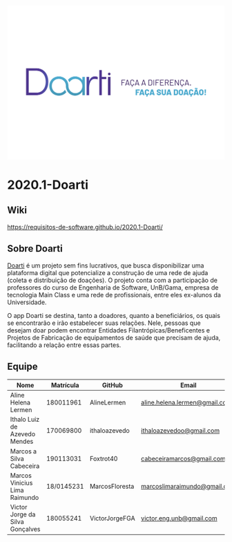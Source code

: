 ![alt text](/docs/assets/images/doarti/Logo-Doarti-Slogan-01.png)

# 2020.1-Doarti
## Wiki
https://requisitos-de-software.github.io/2020.1-Doarti/
## Sobre Doarti
[Doarti](https://doarti.com.br/) é um projeto sem fins lucrativos, que busca disponibilizar uma plataforma digital que potencialize a construção de uma rede de ajuda (coleta e distribuição de doações). O projeto conta com a participação de professores do curso de Engenharia de Software, UnB/Gama, empresa de tecnologia Main Class e uma rede de profissionais, entre eles ex-alunos da Universidade.

O app Doarti se destina, tanto a doadores, quanto a beneficiários, os quais se encontrarão e irão estabelecer suas relações. Nele, pessoas que desejam doar podem encontrar Entidades Filantrópicas/Beneficentes e Projetos de Fabricação de equipamentos de saúde que precisam de ajuda, facilitando a relação entre essas partes.

## Equipe

| Nome | Matrícula | GitHub | Email |
| --- | --- | --- | --- |
| Aline Helena Lermen | 180011961 | AlineLermen | aline.helena.lermen@gmail.com |
| Ithalo Luiz de Azevedo Mendes | 170069800 | ithaloazevedo | ithaloazevedoo@gmail.com |
| Marcos a Silva Cabeceira | 190113031 | Foxtrot40 | cabeceiramarcos@gmail.com |
| Marcos Vinicius Lima Raimundo | 18/0145231 | MarcosFloresta | marcoslimaraimundo@gmail.com |
| Victor Jorge da Silva Gonçalves | 180055241 | VictorJorgeFGA | victor.eng.unb@gmail.com |
